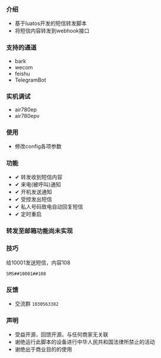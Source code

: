 ### 介绍
- 基于luatos开发的短信转发脚本
- 将短信内容转发到webhook接口

### 支持的通道
- bark
- wecom
- feishu
- TelegramBot

### 实机调试
- air780ep
- air780epv

### 使用
- 修改config各项参数

### 功能
- ✔ 转发收到短信内容
- ✔ 来电(被呼叫)通知
- ✔ 开机发送通知
- ✔ 受控发出短信
- ✔ 私人号码致电自动回复短信
- ✔ 定时重启

### 转发至邮箱功能尚未实现

### 技巧
给10001发送短信，内容108

    SMS##10001##108

### 反馈
  - 交流群 ` 1030563382 `

### 声明
  - 受益开源，回馈开源。与任何商家无关联
  - 谢绝运行此脚本的设备进行中华人民共和国法律所禁止的活动
  - 谢绝出于商业目的的使用

